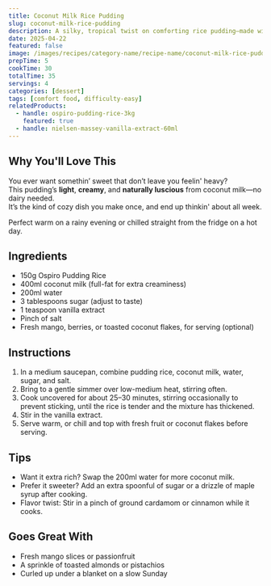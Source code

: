 ```yaml
---
title: Coconut Milk Rice Pudding
slug: coconut-milk-rice-pudding
description: A silky, tropical twist on comforting rice pudding—made with rich coconut milk and infused with warming cardamom and vanilla.
date: 2025-04-22
featured: false
image: /images/recipes/category-name/recipe-name/coconut-milk-rice-pudding.webp
prepTime: 5
cookTime: 30
totalTime: 35
servings: 4
categories: [dessert]
tags: [comfort food, difficulty-easy]
relatedProducts:
  - handle: ospiro-pudding-rice-3kg
    featured: true
  - handle: nielsen-massey-vanilla-extract-60ml
---
```


## Why You'll Love This

You ever want somethin’ sweet that don’t leave you feelin' heavy?  
This pudding’s **light**, **creamy**, and **naturally luscious** from coconut milk—no dairy needed.  
It’s the kind of cozy dish you make once, and end up thinkin' about all week.

Perfect warm on a rainy evening or chilled straight from the fridge on a hot day.

## Ingredients

- 150g Ospiro Pudding Rice
- 400ml coconut milk (full-fat for extra creaminess)
- 200ml water
- 3 tablespoons sugar (adjust to taste)
- 1 teaspoon vanilla extract
- Pinch of salt
- Fresh mango, berries, or toasted coconut flakes, for serving (optional)

## Instructions

1. In a medium saucepan, combine pudding rice, coconut milk, water, sugar, and salt.
2. Bring to a gentle simmer over low-medium heat, stirring often.
3. Cook uncovered for about 25–30 minutes, stirring occasionally to prevent sticking, until the rice is tender and the mixture has thickened.
4. Stir in the vanilla extract.
5. Serve warm, or chill and top with fresh fruit or coconut flakes before serving.

## Tips

- Want it extra rich? Swap the 200ml water for more coconut milk.
- Prefer it sweeter? Add an extra spoonful of sugar or a drizzle of maple syrup after cooking.
- Flavor twist: Stir in a pinch of ground cardamom or cinnamon while it cooks.

## Goes Great With

- Fresh mango slices or passionfruit  
- A sprinkle of toasted almonds or pistachios  
- Curled up under a blanket on a slow Sunday